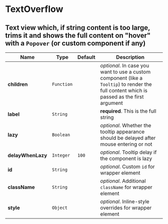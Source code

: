 # TextOverflow

## Text view which, if string content is too large, trims it and shows the full content on "hover" with a `Popover` (or custom component if any)

|Name|Type|Default|Description|
|----|----|-------|-----------|
| **children** | <code>Function</code> |  | *optional*. In case you want to use a custom component (like a `Tooltip`) to render the full content which is passed as the first argument |
| **label** | <code>String</code> |  | **required**. This is the full string |
| **lazy** | <code>Boolean</code> |  | *optional*. Whether the tooltip appearance should be delayed after mouse entering or not |
| **delayWhenLazy** | <code>Integer</code> | <code>100</code> | *optional*. Tooltip delay if the component is lazy |
| **id** | <code>String</code> |  | *optional*. Custom `id` for wrapper element |
| **className** | <code>String</code> |  | *optional*. Additional `className` for wrapper element |
| **style** | <code>Object</code> |  | *optional*. Inline-style overrides for wrapper element |